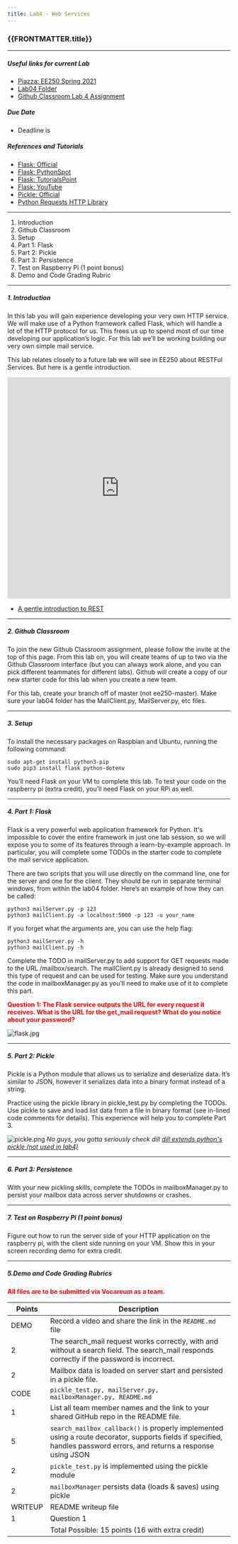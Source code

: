 ```yaml
---
title: Lab4 - Web Services
---
```



### {{FRONTMATTER.title}}
---

##### Useful links for current Lab

- [Piazza: EE250 Spring 2021](http://piazza.com/usc/pring2021/ee250)
- [Lab04 Folder](https://drive.google.com/drive/folders/106R86Oj4Zv6bAqmmn5gRmdASl9OKAjHP?usp=sharing)
- [Github Classroom Lab 4 Assignment](https://classroom.github.com/g/r9DyHI0-)

##### Due Date
- Deadline is <i style='color:white'>26th Feb, 2021</i>

##### References and Tutorials
- [Flask: Official](http://flask.pocoo.org/docs/1.0/tutorial/)
- [Flask: PythonSpot](https://pythonspot.com/flask-web-app-with-python/)
- [Flask: TutorialsPoint](https://www.tutorialspoint.com/flask)
- [Flask: YouTube](https://www.youtube.com/watch?v=MwZwr5Tvyxo)
- [Pickle: Official](https://docs.python.org/3.5/library/pickle.html)
- [Python Requests HTTP Library](http://docs.python-requests.org/en/master/)

---
1. Introduction
2. Github Classroom
3. Setup
4. Part 1: Flask
5. Part 2: Pickle
6. Part 3: Persistence
7. Test on Raspberry Pi (1 point bonus)
8. Demo and Code Grading Rubric
---

##### 1. Introduction

In this lab you will gain experience developing your very own HTTP service. We will make use of a Python framework called Flask, which will handle a lot of the HTTP protocol for us. This frees us up to spend most of our time developing our application’s logic. For this lab we’ll be working building our very own simple mail service.


This lab relates closely to a future lab we will see in EE250 about RESTFul Services.  But here is a gentle introduction.

<iframe width="100%" height="500" src="https://www.youtube.com/embed/SLwpqD8n3d0" frameborder="0" allow="accelerometer; autoplay; clipboard-write; encrypted-media; gyroscope; picture-in-picture" allowfullscreen></iframe>


- [A gentle introduction to REST](https://flaviocopes.com/rest-api/)

---

##### 2. Github Classroom
To join the new Github Classroom assignment, please follow the invite at the top of this page. From this lab on, you will create teams of up to two via the Github Classroom interface (but you can always work alone, and you can pick different teammates for different labs). Github will create a copy of our new starter code for this lab when you create a new team.

For this lab, create your branch off of master (not ee250-master). Make sure your lab04 folder has the MailClient.py, MailServer.py, etc files.

---

##### 3. Setup
To install the necessary packages on Raspbian and Ubuntu, running the following command:

`sudo apt-get install python3-pip`  
`sudo pip3 install flask python-dotenv`

You’ll need Flask on your VM to complete this lab. To test your code on the raspberry pi (extra credit), you’ll need Flask on your RPi as well.

---

##### 4. Part 1: Flask
Flask is a very powerful web application framework for Python. It's impossible to cover the entire framework in just one lab session, so we will expose you to some of its features through a learn-by-example approach. In particular, you will complete some TODOs in the starter code to complete the mail service application.

There are two scripts that you will use directly on the command line, one for the server and one for the client. They should be run in separate terminal windows, from within the lab04 folder. Here’s an example of how they can be called:

`python3 mailServer.py -p 123`  
`python3 mailClient.py -a localhost:5000 -p 123 -u your_name`

If you forget what the arguments are, you can use the help flag:

`python3 mailServer.py -h`  
`python3 mailClient.py -h`

Complete the TODO in mailServer.py to add support for GET requests made to the URL /mailbox/search. The mailClient.py is already designed to send this type of request and can be used for testing. Make sure you understand the code in mailboxManager.py as you’ll need to make use of it to complete this part.

<b style='color:red'>Question 1: The Flask service outputs the URL for every request it receives. What is the URL for the get_mail request? What do you notice about your password?</b>



![flask.jpg](labs/lab4/flask.jpg)


---

##### 5. Part 2: Pickle

Pickle is a Python module that allows us to serialize and deserialize data. It’s similar to JSON, however it serializes data into a binary format instead of a string.

Practice using the pickle library in pickle_test.py by completing the TODOs. Use pickle to save and load list data from a file in binary format (see in-lined code comments for details). This experience will help you to complete Part 3.


![pickle.png](lab4/pickle.png)
*No guys, you gotta seriously check dill [dill extends python's pickle (not used in lab4)](https://dill.readthedocs.io/en/latest/)*

---

##### 6. Part 3: Persistence
With your new pickling skills, complete the TODOs in mailboxManager.py to persist your mailbox data across server shutdowns or crashes.

---

##### 7. Test on Raspberry Pi (1 point bonus)

Figure out how to run the server side of your HTTP application on the raspberry pi, with the client side running on your VM. Show this in your screen recording demo for extra credit.

---



##### 5.Demo and Code Grading Rubrics

<b style='color:red'>All files are to be submitted via Vocareum as a team.</b>

| Points      | Description 														|
| ----------- | ----------- 														|
| DEMO	      | Record a video and share the link in the `README.md` file 							|
| 2	      | The search_mail request works correctly, with and without a search field. The search_mail responds correctly if the password is incorrect.      							|
| 2	      | Mailbox data is loaded on server start and persisted in a pickle file.	|
| CODE	      | `pickle_test.py, mailServer.py, mailboxManager.py, README.md`								|
| 1	      | List all team member names and the link to your shared GitHub repo in the README file.       	|
| 5	      | `search_mailbox_callback()` is properly implemented using a route decorator, supports fields if specified, handles password errors, and returns a response using JSON	|
| 2	      | `pickle_test.py` is implemented using the pickle module  	|
| 2	      | `mailboxManager` persists data (loads & saves) using pickle 	|
| WRITEUP  | README writeup file		|
| 1	      | Question 1   														|
| 	      | Total Possible: 15 points (16 with extra credit)					|
